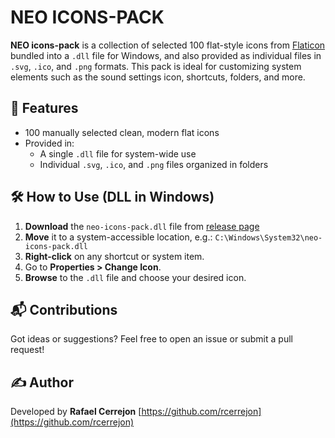 # NEO ICONS-PACK

**NEO icons-pack** is a collection of selected 100 flat-style icons from [Flaticon](https://github.com/freepik-company/flaticon-uicons) bundled into a `.dll` file for Windows, and also provided as individual files in `.svg`, `.ico`, and `.png` formats. This pack is ideal for customizing system elements such as the sound settings icon, shortcuts, folders, and more.

## 🧩 Features

- 100 manually selected clean, modern flat icons
- Provided in:
  - A single `.dll` file for system-wide use
  - Individual `.svg`, `.ico`, and `.png` files organized in folders

## 🛠️ How to Use (DLL in Windows)

1. **Download** the `neo-icons-pack.dll` file from [release page](https://github.com/rcerrejon/neo-icons-pack/releases)
2. **Move** it to a system-accessible location, e.g.:
   `C:\Windows\System32\neo-icons-pack.dll`
3. **Right-click** on any shortcut or system item.
4. Go to **Properties > Change Icon**.
5. **Browse** to the `.dll` file and choose your desired icon.

## 📬 Contributions

Got ideas or suggestions? Feel free to open an issue or submit a pull request!

## ✍️ Author

Developed by **Rafael Cerrejon**
[https://github.com/rcerrejon](https://github.com/rcerrejon)
